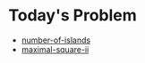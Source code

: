 # Today's Problem

- [number-of-islands](https://www.lintcode.com/problem/number-of-islands)
- [maximal-square-ii](https://www.lintcode.com/problem/maximal-square-ii)
